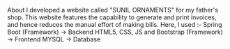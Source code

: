 About
I developed a website called "SUNIL ORNAMENTS" for my father's shop. This website features the capability to generate and print invoices, 
and hence reduces the manual effort of making bills. 
Here, I used :- 
Spring Boot (Framework) → Backend 
HTML5, CSS, JS and Bootstrap (Framework) → Frontend
MYSQL → Database

